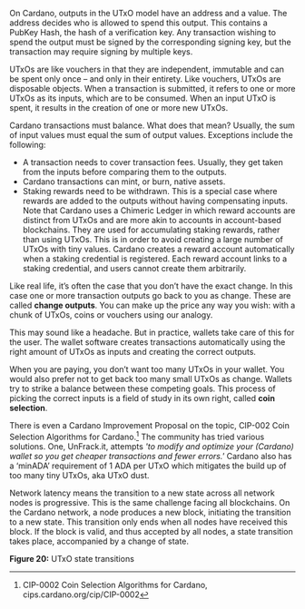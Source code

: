 On Cardano, outputs in the UTxO model have an address and a value. The address decides who is allowed to spend this output. This contains a PubKey Hash, the hash of a verification key. Any transaction wishing to spend the output must be signed by the corresponding signing key, but the transaction may require signing by multiple keys. 

UTxOs are like vouchers in that they are independent, immutable and can be spent only once – and only in their entirety. Like vouchers, UTxOs are disposable objects. When a transaction is submitted, it refers to one or more UTxOs as its inputs, which are to be consumed. When an input UTxO is spent, it results in the creation of one or more new UTxOs. 

Cardano transactions must balance. What does that mean? Usually, the sum of input values must equal the sum of output values. Exceptions include the following:

- A transaction needs to cover transaction fees. Usually, they get taken from the inputs before comparing them to the outputs.
- Cardano transactions can mint, or burn, native assets.
- Staking rewards need to be withdrawn. This is a special case where rewards are added to the outputs without having compensating inputs. Note that Cardano uses a Chimeric Ledger in which reward accounts are distinct from UTxOs and are more akin to accounts in account-based blockchains. They are used for accumulating staking rewards, rather than using UTxOs. This is in order to avoid creating a large number of UTxOs with tiny values. Cardano creates a reward account automatically when a staking credential is registered. Each reward account links to a staking credential, and users cannot create them arbitrarily. 

Like real life, it’s often the case that you don’t have the exact change. In this case one or more transaction outputs go back to you as change. These are called **change outputs**. You can make up the price any way you wish: with a chunk of UTxOs, coins or vouchers using our analogy.  

This may sound like a headache. But in practice, wallets take care of this for the user. The wallet software creates transactions automatically using the right amount of UTxOs as inputs and creating the correct outputs.

When you are paying, you don’t want too many UTxOs in your wallet. You would also prefer not to get back too many small UTxOs as change. Wallets try to strike a balance between these competing goals. This process of picking the correct inputs is a field of study in its own right, called **coin selection**.

There is even a Cardano Improvement Proposal on the topic, CIP-002 Coin Selection Algorithms for Cardano.[^1] The community has tried various solutions. One, UnFrack.it, attempts *'to modify and optimize your (Cardano) wallet so you get cheaper transactions and fewer errors.'* Cardano also has a ‘minADA’ requirement of 1 ADA per UTxO which mitigates the build up of too many tiny UTxOs, aka UTxO dust. 

Network latency means the transition to a new state across all network nodes is progressive. This is the same challenge facing all blockchains. On the Cardano network, a node produces a new block, initiating the transition to a new state. This transition only ends when all nodes have received this block. If the block is valid, and thus accepted by all nodes, a state transition takes place, accompanied by a change of state.   

**Figure 20:**   UTxO state transitions  

[^1]: CIP-0002 Coin Selection Algorithms for Cardano, cips.cardano.org/cip/CIP-0002

